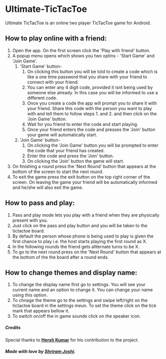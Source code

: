 # Ultimate-TicTacToe
Ultimate TicTacToe is an online two player TicTacToe game for Android.

## How to play online with a friend:
1. Open the app. On the first screen click the 'Play with friend' button.
2. A popup menu opens which shows you two optins - 'Start Game' and 'Join Game'.
    1. 'Start Game' button-
        1. On clicking this button you will be told to create a code which is like a one time password that you share with your friend to connect with your friend.
        2. You can enter any 4 digit code, provided it isnt being used by someone else already. In this case you will be informed to use a different code.
        3. Once you create a code the app will prompt you to share it with your friend. Share this code with the person you want to play with and tell them to follow steps 1. and 2. and then click on the 'Join Game' button.
        4. Wait for you friend to enter the code and start playing.
        5. Once your friend enters the code and presses the 'Join' button your game will automatically start.
    2. 'Join Game' button-
        1. On clicking the 'Join Game' button you will be prompted to enter the code that your friend has created.
        2. Enter the code and press the 'Join' button.
        3. On clicking the 'Join' button the game will start.
3. On finishing a round press the 'Next Round' button that appears at the bottom of the screen to start the next round.
4. To exit the game press the exit button on the top right corner of the screen. On leaving the game your friend will be automatically informed and he/she will also exit the game.

## How to pass and play:
1. Pass and play mode lets you play with a friend when they are physically present with you.
2. Just click on the pass and play button and you will be taken to the tictactoe board.
3. By default the person whose phone is being used to play is given the first chance to play i.e. the host starts playing the first round as X.
4. In the following rounds the friend gets allternate turns to be X.
5. To go to the next round press on the 'Next Round' button that appears at the bottom of the the board after a round ends.

## How to change themes and display name:
1. To change the display name first go to settings. You will see your current name and an option to change it. You can change your name using this option.
2. To chnage the theme go to the settings and swipe left/right on the tictactoe board in the settings meun. To set the theme click on the tick mark that appears bellow it. 
3. To switch on/off the in game sounds click on the speaker icon.

##### Credits
Special thanks to [**Hersh Kumar**](https://github.com/unc0ded) for his contribution to the project.

#### _Made with love by [Shriram Joshi](https://github.com/shriram-joshi)._
